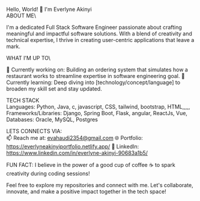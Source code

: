 Hello, World! 👋 I'm Everlyne Akinyi\
ABOUT ME\

I'm a dedicated Full Stack Software Engineer passionate about crafting meaningful and impactful software solutions. With a blend of creativity and technical expertise, I thrive in creating user-centric applications that leave a mark.

WHAT I'M UP TO\

🔭 Currently working on: Building an ordering system that simulates how a restaurant works to streamline expertise in software engineering goal.
🌱 Currently learning: Deep diving into [technology/concept/language] to broaden my skill set and stay updated.

TECH STACK\
Languages: Python, Java, c, javascript, CSS, tailwind, bootstrap, HTML,,,,,
Frameworks/Libraries: Django, Spring Boot, Flask, angular, ReactJs, Vue,
Databases: Oracle, MySQL, Postgres

LETS CONNECTS VIA:\
📫 Reach me at: evahaudi2354@gmail.com
🌐 Portfolio: https://everlyneakinyiportfolio.netlify.app/
🤝 LinkedIn: https://www.linkedin.com/in/everlyne-akinyi-90683a1b5/


FUN FACT:
I believe in the power of a good cup of coffee ☕ to spark creativity during coding sessions!

Feel free to explore my repositories and connect with me. Let's collaborate, innovate, and make a positive impact together in the tech space!








